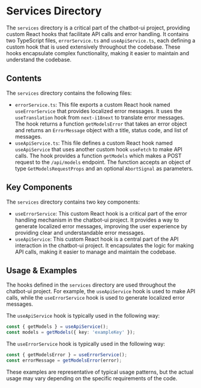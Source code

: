 
# Services Directory

The `services` directory is a critical part of the chatbot-ui project, providing custom React hooks that facilitate API calls and error handling. It contains two TypeScript files, `errorService.ts` and `useApiService.ts`, each defining a custom hook that is used extensively throughout the codebase. These hooks encapsulate complex functionality, making it easier to maintain and understand the codebase.

## Contents

The `services` directory contains the following files:

- `errorService.ts`: This file exports a custom React hook named `useErrorService` that provides localized error messages. It uses the `useTranslation` hook from `next-i18next` to translate error messages. The hook returns a function `getModelsError` that takes an error object and returns an `ErrorMessage` object with a title, status code, and list of messages.
- `useApiService.ts`: This file defines a custom React hook named `useApiService` that uses another custom hook `useFetch` to make API calls. The hook provides a function `getModels` which makes a POST request to the `/api/models` endpoint. The function accepts an object of type `GetModelsRequestProps` and an optional `AbortSignal` as parameters.

## Key Components

The `services` directory contains two key components:

- `useErrorService`: This custom React hook is a critical part of the error handling mechanism in the chatbot-ui project. It provides a way to generate localized error messages, improving the user experience by providing clear and understandable error messages.
- `useApiService`: This custom React hook is a central part of the API interaction in the chatbot-ui project. It encapsulates the logic for making API calls, making it easier to manage and maintain the codebase.

## Usage & Examples

The hooks defined in the `services` directory are used throughout the chatbot-ui project. For example, the `useApiService` hook is used to make API calls, while the `useErrorService` hook is used to generate localized error messages.

The `useApiService` hook is typically used in the following way:

```typescript
const { getModels } = useApiService();
const models = getModels({ key: 'exampleKey' });
```

The `useErrorService` hook is typically used in the following way:

```typescript
const { getModelsError } = useErrorService();
const errorMessage = getModelsError(error);
```

These examples are representative of typical usage patterns, but the actual usage may vary depending on the specific requirements of the code.
